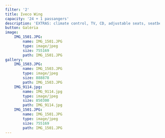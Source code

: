 ```yaml
---
filter: '2'
title: Iveco Wing
capacity: '24 + 1 passangers'
description: 'EXTRAS: climate control, TV, CD, adjustable seats, seatbelt'
button: Galéria
image:
    IMG_1501.JPG:
        name: IMG_1501.JPG
        type: image/jpeg
        size: 755169
        path: IMG_1501.JPG
gallery:
    IMG_1503.JPG:
        name: IMG_1503.JPG
        type: image/jpeg
        size: 888878
        path: IMG_1503.JPG
    IMG_9114.jpg:
        name: IMG_9114.jpg
        type: image/jpeg
        size: 850300
        path: IMG_9114.jpg
    IMG_1501.JPG:
        name: IMG_1501.JPG
        type: image/jpeg
        size: 755169
        path: IMG_1501.JPG
---
```

